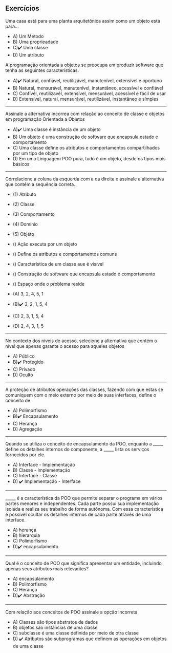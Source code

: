 ##  Exercícios

Uma casa está para uma planta arquitetônica assim como um objeto está para...

- A) Um Método
- B) Uma proprieadade
- C)✔️ Uma classe
- D) Um atributo

A programação orientada a objetos se preocupa em produzir software que tenha as seguintes características.

- A)✔️ Natural, confiável, reutilizável, manutenível, extensível e oportuno
- B) Natural, mensurável, manutenível, instantâneo, acessível e confiável
- C) Confívél, reutilizavél, extensível, mensurável, acessível e fácil de usar
- D) Extensível, natural, mensurável, reutilizável, instantâneo e símples

---

Assinale a alternativa incorrea com relação ao conceito de classe e objetos em programação Orientada a Objetos

- A)✔️ Uma classe é instância de um objeto
- B) Um objeto é uma construção de software que encapsula estado e comportamento
- C) Uma classe define os atributos e comportamentos compartilhados por um tipo de objeto
- D) Em uma Linguagem POO pura, tudo é um objeto, desde os tipos mais básicos

---

Correlacione a coluna da esquerda com a da direita e assinale a alternativa que contém a sequência correta.

- (1) Atributo
- (2) Classe
- (3) Comportamento
- (4) Domínio
- (5) Objeto

- () Ação executa por um objeto
- () Define os atributos e comportamentos comuns
- () Característica de um classe aue é visível
- () Construção de software que encapsula estado e comportamento
- () Espaço onde o problema reside

- (A) 3, 2, 4, 5, 1
- (B)✔️ 3, 2, 1, 5, 4
- (C) 2, 3, 1, 5, 4
- (D) 2, 4, 3, 1, 5

---

No contexto dos níveis de acesso, selecione a alternativa que contém o nível que apenas garante o acesso para aqueles objetos

- A) Público
- B)✔️ Protegido
- C) Privado
- D) Oculto

---

A proteção de atributos operações das classes, fazendo com que estas se comuniquem com o meio externo por meio de suas interfaces, define o conceito de

- A) Polimorfismo
- B)✔️ Encapsulamento
- C) Herança
- D) Agregação

---

Quando se utiliza o conceito de encapsulamento da POO, enquanto a _____ define os detalhes internos do componente, a _____ lista
os serviços fornecidos por ele.

- A) Interface - Implementação
- B) Classe - Implementação
- C) Interface - Classe
- D) ✔️ Implementação - Interface

---

_____ é a característica da POO que permite separar o programa em vários partes menores e independentes. Cada parte possuí sua implementação isolada e realiza seu trabalho de forma autônoma.
Com essa característica é possível ocultar os detalhes internos de cada parte através de uma interface.

- A) herança
- B) hierarquia
- C) Polimorfismo
- D)✔️ encapsulamento

---

Qual é o conceito de POO que significa apresentar um entidade, incluindo apenas seus atributos mais relevantes?

- A) encapsulamento
- B) Polimorfismo
- C) Herança
- D)✔️ Abstração

---

Com relação aos conceitos de POO assinale a opção incorreta

- A) Classes são tipos abstratos de dados
- B) objetos são instâncias de uma classe
- C) subclasse é uma classe definida por meio de otra classe
- D) ✔️ Atributos são subprogramas que definem as operações em objetos de uma classe
